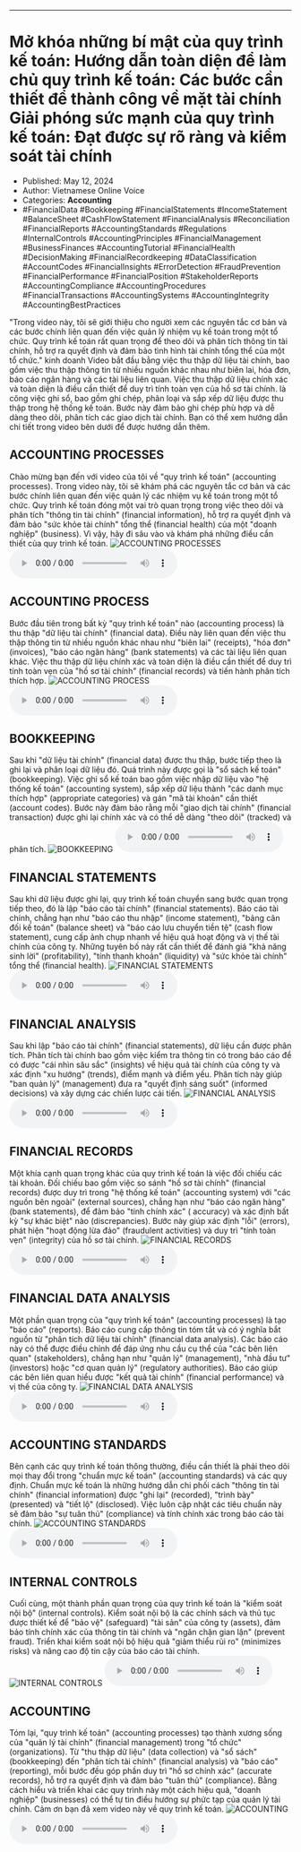 
---

# Mở khóa những bí mật của quy trình kế toán: Hướng dẫn toàn diện để làm chủ quy trình kế toán: Các bước cần thiết để thành công về mặt tài chính Giải phóng sức mạnh của quy trình kế toán: Đạt được sự rõ ràng và kiểm soát tài chính

- Published: May 12, 2024
- Author: Vietnamese Online Voice
- Categories: **Accounting**
- #FinancialData #Bookkeeping #FinancialStatements #IncomeStatement #BalanceSheet #CashFlowStatement #FinancialAnalysis #Reconciliation #FinancialReports #AccountingStandards #Regulations #InternalControls #AccountingPrinciples #FinancialManagement #BusinessFinances #AccountingTutorial #FinancialHealth #DecisionMaking #FinancialRecordkeeping #DataClassification #AccountCodes #FinancialInsights #ErrorDetection #FraudPrevention #FinancialPerformance #FinancialPosition #StakeholderReports #AccountingCompliance #AccountingProcedures #FinancialTransactions #AccountingSystems #AccountingIntegrity #AccountingBestPractices

"Trong video này, tôi sẽ giới thiệu cho người xem các nguyên tắc cơ bản và các bước chính liên quan đến việc quản lý nhiệm vụ kế toán trong một tổ chức. Quy trình kế toán rất quan trọng để theo dõi và phân tích thông tin tài chính, hỗ trợ ra quyết định và đảm bảo tình hình tài chính tổng thể của một tổ chức." kinh doanh Video bắt đầu bằng việc thu thập dữ liệu tài chính, bao gồm việc thu thập thông tin từ nhiều nguồn khác nhau như biên lai, hóa đơn, báo cáo ngân hàng và các tài liệu liên quan. Việc thu thập dữ liệu chính xác và toàn diện là điều cần thiết để duy trì tính toàn vẹn của hồ sơ tài chính. là công việc ghi sổ, bao gồm ghi chép, phân loại và sắp xếp dữ liệu được thu thập trong hệ thống kế toán. Bước này đảm bảo ghi chép phù hợp và dễ dàng theo dõi, phân tích các giao dịch tài chính. Bạn có thể xem hướng dẫn chi tiết trong video bên dưới để được hướng dẫn thêm.


## ACCOUNTING PROCESSES

Chào mừng bạn đến với video của tôi về "quy trình kế toán" (accounting processes). Trong video này, tôi sẽ khám phá các nguyên tắc cơ bản và các bước chính liên quan đến việc quản lý các nhiệm vụ kế toán trong một tổ chức. Quy trình kế toán đóng một vai trò quan trọng trong việc theo dõi và phân tích "thông tin tài chính" (financial information), hỗ trợ ra quyết định và đảm bảo "sức khỏe tài chính" tổng thể (financial health) của một "doanh nghiệp" (business). Vì vậy, hãy đi sâu vào và khám phá những điều cần thiết của quy trình kế toán.
![ACCOUNTING PROCESSES](https://http-archiver-apis-production-80.schnworks.com/storage/images/transitions/2024-05-12/transition--9596117260-Montserrat-SemiBold-512DA8.jpg)
<audio controls>
    <source src="https://http-archiver-apis-production-80.schnworks.com/storage/storage/audio/file-22970455415.mp3" type="audio/mpeg">
</audio>



## ACCOUNTING PROCESS

Bước đầu tiên trong bất kỳ "quy trình kế toán" nào (accounting process) là thu thập "dữ liệu tài chính" (financial data). Điều này liên quan đến việc thu thập thông tin từ nhiều nguồn khác nhau như "biên lai" (receipts), "hóa đơn" (invoices), "báo cáo ngân hàng" (bank statements) và các tài liệu liên quan khác. Việc thu thập dữ liệu chính xác và toàn diện là điều cần thiết để duy trì tính toàn vẹn của "hồ sơ tài chính" (financial records) và tiến hành phân tích thích hợp.
![ACCOUNTING PROCESS](https://http-archiver-apis-production-80.schnworks.com/storage/images/transitions/2024-05-12/transition--17577216230-Montserrat-Thin-283593.jpg)
<audio controls>
    <source src="https://http-archiver-apis-production-80.schnworks.com/storage/storage/audio/file-72941158267.mp3" type="audio/mpeg">
</audio>



## BOOKKEEPING

Sau khi "dữ liệu tài chính" (financial data) được thu thập, bước tiếp theo là ghi lại và phân loại dữ liệu đó. Quá trình này được gọi là "sổ sách kế toán" (bookkeeping). Việc ghi sổ kế toán bao gồm việc nhập dữ liệu vào "hệ thống kế toán" (accounting system), sắp xếp dữ liệu thành "các danh mục thích hợp" (appropriate categories) và gán "mã tài khoản" cần thiết (account codes). Bước này đảm bảo rằng mỗi "giao dịch tài chính" (financial transaction) được ghi lại chính xác và có thể dễ dàng "theo dõi" (tracked) và phân tích.
![BOOKKEEPING](https://http-archiver-apis-production-80.schnworks.com/storage/images/transitions/2024-05-12/transition--27531677953-Montserrat-ExtraBold-880E4F.jpg)
<audio controls>
    <source src="https://http-archiver-apis-production-80.schnworks.com/storage/storage/audio/file-44714642401.mp3" type="audio/mpeg">
</audio>



## FINANCIAL STATEMENTS

Sau khi dữ liệu được ghi lại, quy trình kế toán chuyển sang bước quan trọng tiếp theo, đó là lập "báo cáo tài chính" (financial statements). Báo cáo tài chính, chẳng hạn như "báo cáo thu nhập" (income statement), "bảng cân đối kế toán" (balance sheet) và "báo cáo lưu chuyển tiền tệ" (cash flow statement), cung cấp ảnh chụp nhanh về hiệu quả hoạt động và vị thế tài chính của công ty. Những tuyên bố này rất cần thiết để đánh giá "khả năng sinh lời" (profitability), "tính thanh khoản" (liquidity) và "sức khỏe tài chính" tổng thể (financial health).
![FINANCIAL STATEMENTS](https://http-archiver-apis-production-80.schnworks.com/storage/images/transitions/2024-05-12/transition--23739516039-Montserrat-Regular-303F9F.jpg)
<audio controls>
    <source src="https://http-archiver-apis-production-80.schnworks.com/storage/storage/audio/file-8412766624.mp3" type="audio/mpeg">
</audio>



## FINANCIAL ANALYSIS

Sau khi lập "báo cáo tài chính" (financial statements), dữ liệu cần được phân tích. Phân tích tài chính bao gồm việc kiểm tra thông tin có trong báo cáo để có được "cái nhìn sâu sắc" (insights) về hiệu quả tài chính của công ty và xác định "xu hướng" (trends), điểm mạnh và điểm yếu. Phân tích này giúp "ban quản lý" (management) đưa ra "quyết định sáng suốt" (informed decisions) và xây dựng các chiến lược cải tiến.
![FINANCIAL ANALYSIS](https://http-archiver-apis-production-80.schnworks.com/storage/images/transitions/2024-05-12/transition--19254753739-Montserrat-Bold-1A237E.jpg)
<audio controls>
    <source src="https://http-archiver-apis-production-80.schnworks.com/storage/storage/audio/file-42340941061.mp3" type="audio/mpeg">
</audio>



## FINANCIAL RECORDS

Một khía cạnh quan trọng khác của quy trình kế toán là việc đối chiếu các tài khoản. Đối chiếu bao gồm việc so sánh "hồ sơ tài chính" (financial records) được duy trì trong "hệ thống kế toán" (accounting system) với "các nguồn bên ngoài" (external sources), chẳng hạn như "báo cáo ngân hàng" (bank statements), để đảm bảo "tính chính xác" ( accuracy) và xác định bất kỳ "sự khác biệt" nào (discrepancies). Bước này giúp xác định "lỗi" (errors), phát hiện "hoạt động lừa đảo" (fraudulent activities) và duy trì "tính toàn vẹn" (integrity) của hồ sơ tài chính.
![FINANCIAL RECORDS](https://http-archiver-apis-production-80.schnworks.com/storage/images/transitions/2024-05-12/transition--391896417-Montserrat-ExtraBold-4A148C.jpg)
<audio controls>
    <source src="https://http-archiver-apis-production-80.schnworks.com/storage/storage/audio/file-26328991282.mp3" type="audio/mpeg">
</audio>



## FINANCIAL DATA ANALYSIS

Một phần quan trọng của "quy trình kế toán" (accounting processes) là tạo "báo cáo" (reports). Báo cáo cung cấp thông tin tóm tắt và có ý nghĩa bắt nguồn từ "phân tích dữ liệu tài chính" (financial data analysis). Các báo cáo này có thể được điều chỉnh để đáp ứng nhu cầu cụ thể của "các bên liên quan" (stakeholders), chẳng hạn như "quản lý" (management), "nhà đầu tư" (investors) hoặc "cơ quan quản lý" (regulatory authorities). Báo cáo giúp các bên liên quan hiểu được "kết quả tài chính" (financial performance) và vị thế của công ty.
![FINANCIAL DATA ANALYSIS](https://http-archiver-apis-production-80.schnworks.com/storage/images/transitions/2024-05-12/transition-2985460729-Montserrat-Thin-303F9F.jpg)
<audio controls>
    <source src="https://http-archiver-apis-production-80.schnworks.com/storage/storage/audio/file-30717485356.mp3" type="audio/mpeg">
</audio>



## ACCOUNTING STANDARDS

Bên cạnh các quy trình kế toán thông thường, điều cần thiết là phải theo dõi mọi thay đổi trong "chuẩn mực kế toán" (accounting standards) và các quy định. Chuẩn mực kế toán là những hướng dẫn chi phối cách "thông tin tài chính" (financial information) được "ghi lại" (recorded), "trình bày" (presented) và "tiết lộ" (disclosed). Việc luôn cập nhật các tiêu chuẩn này sẽ đảm bảo "sự tuân thủ" (compliance) và tính chính xác trong báo cáo tài chính.
![ACCOUNTING STANDARDS](https://http-archiver-apis-production-80.schnworks.com/storage/images/transitions/2024-05-12/transition--30005559759-Montserrat-Medium-9C27B0.jpg)
<audio controls>
    <source src="https://http-archiver-apis-production-80.schnworks.com/storage/storage/audio/file-28577463412.mp3" type="audio/mpeg">
</audio>



## INTERNAL CONTROLS

Cuối cùng, một thành phần quan trọng của quy trình kế toán là "kiểm soát nội bộ" (internal controls). Kiểm soát nội bộ là các chính sách và thủ tục được thiết kế để "bảo vệ" (safeguard) "tài sản" của công ty (assets), đảm bảo tính chính xác của thông tin tài chính và "ngăn chặn gian lận" (prevent fraud). Triển khai kiểm soát nội bộ hiệu quả "giảm thiểu rủi ro" (minimizes risks) và nâng cao độ tin cậy của báo cáo tài chính.
![INTERNAL CONTROLS](https://http-archiver-apis-production-80.schnworks.com/storage/images/transitions/2024-05-12/transition--16902097130-Montserrat-ExtraBold-880E4F.jpg)
<audio controls>
    <source src="https://http-archiver-apis-production-80.schnworks.com/storage/storage/audio/file-30164736962.mp3" type="audio/mpeg">
</audio>



## ACCOUNTING

Tóm lại, "quy trình kế toán" (accounting processes) tạo thành xương sống của "quản lý tài chính" (financial management) trong "tổ chức" (organizations). Từ "thu thập dữ liệu" (data collection) và "sổ sách" (bookkeeping) đến "phân tích tài chính" (financial analysis) và "báo cáo" (reporting), mỗi bước đều góp phần duy trì "hồ sơ chính xác" (accurate records), hỗ trợ ra quyết định và đảm bảo "tuân thủ" (compliance). Bằng cách hiểu và triển khai các quy trình này một cách hiệu quả, "doanh nghiệp" (businesses) có thể tự tin điều hướng sự phức tạp của quản lý tài chính. Cảm ơn bạn đã xem video này về quy trình kế toán.
![ACCOUNTING](https://http-archiver-apis-production-80.schnworks.com/storage/images/transitions/2024-05-12/transition-3811566365-Montserrat-Thin-673AB7.jpg)
<audio controls>
    <source src="https://http-archiver-apis-production-80.schnworks.com/storage/storage/audio/file-34463636792.mp3" type="audio/mpeg">
</audio>

